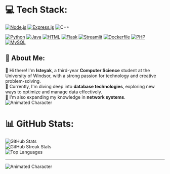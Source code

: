 <!--
**Isteyak12/Isteyak12** is a ✨ _special_ ✨ repository because its `README.md` (this file) appears on your GitHub profile.
- 🔭 I’m currently working on Java
- 🌱 I’m currently learning Java
- 👯 I’m looking to collaborate on Java projects
- 🤔 I’m looking for help with Java
- 💬 Ask me about Python and C++
- 📫 How to reach me: isteyakislam12@gmail.com
- ⚡ Fun fact: I know C++ and Python data structure.
-->
<!--[![Tech Stack](https://img.shields.io/badge/Tech%20Stack-gray?logo=laptop&style=for-the-badge)](https://your-link-here)-->
# 💻 Tech Stack:
[![Node.js](https://img.shields.io/badge/Node.js-339933?logo=node.js&style=for-the-badge)](https://nodejs.org/)
[![Express.js](https://img.shields.io/badge/Express.js-000000?logo=express&style=for-the-badge)](https://expressjs.com/)
![C++](https://img.shields.io/badge/c++-%2300599C.svg?style=for-the-badge&logo=c%2B%2B&logoColor=white)
<!--[![C++](https://img.shields.io/badge/C++-blue?logo=c%2B%2B&style=for-the-badge)](https://en.wikipedia.org/wiki/C%2B%2B)-->
[![Python](https://img.shields.io/badge/Python-blue?logo=python&style=for-the-badge)](https://www.python.org/)
[![Java](https://img.shields.io/badge/Java-orange?logo=java&style=for-the-badge)](https://www.java.com/)
[![HTML](https://img.shields.io/badge/HTML-red?logo=html5&style=for-the-badge)](https://en.wikipedia.org/wiki/HTML)
[![Flask](https://img.shields.io/badge/Flask-yellow?logo=flask&style=for-the-badge)](https://flask.palletsprojects.com/)
[![Streamlit](https://img.shields.io/badge/Streamlit-purple?logo=streamlit&style=for-the-badge)](https://streamlit.io/)
[![Dockerfile](https://img.shields.io/badge/Dockerfile-blueviolet?logo=docker&style=for-the-badge)](https://www.docker.com/)
[![PHP](https://img.shields.io/badge/PHP-777BB4?logo=php&style=for-the-badge)](https://www.php.net)
[![MySQL](https://img.shields.io/badge/MySQL-4479A1?logo=mysql&style=for-the-badge)](https://www.mysql.com)

## 💫 About Me:
👋 Hi there! I'm **Isteyak**, a third-year **Computer Science** student at the University of Windsor, with a strong passion for technology and creative problem-solving.<br>
🔭 Currently, I'm diving deep into **database technologies**, exploring new ways to optimize and manage data effectively.<br>
🌱 I'm also expanding my knowledge in **network systems**.<br>
![Animated Character](https://media4.giphy.com/media/bGgsc5mWoryfgKBx1u/200w.gif?cid=6c09b952hk36t76podqoceh464ouz1vbptyqlgu814ayfn7t&ep=v1_gifs_search&rid=200w.gif&ct=g)


# 📊 GitHub Stats:
![GitHub Stats](https://github-readme-stats.vercel.app/api?username=Isteyak12&theme=gotham&hide_border=false&include_all_commits=true&count_private=true&cache_seconds=1800)<br/>
![GitHub Streak Stats](https://github-readme-streak-stats.herokuapp.com/?user=Isteyak12&theme=gotham&hide_border=false&cache_seconds=1800)<br/>
![Top Languages](https://github-readme-stats.vercel.app/api/top-langs/?username=Isteyak12&theme=gotham&hide_border=false&include_all_commits=true&count_private=true&layout=compact&cache_seconds=1800)

---
![Animated Character](https://i.redd.it/n8agw6z2smyb1.gif)

  
<!-- Proudly created with GPRM ( https://gprm.itsvg.in ) -->



